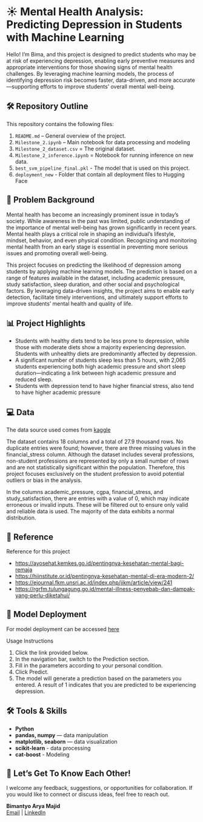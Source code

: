 # :sunny: Mental Health Analysis: Predicting Depression in Students with Machine Learning

Hello! I’m Bima, and this project is designed to predict students who may be at risk of experiencing depression, enabling early preventive measures and appropriate interventions for those showing signs of mental health challenges. By leveraging machine learning models, the process of identifying depression risk becomes faster, data-driven, and more accurate—supporting efforts to improve students’ overall mental well-being.

## 🛠️ Repository Outline

This repository contains the following files:

1. `README.md` – General overview of the project.  
2. `Milestone_2.ipynb` – Main notebook for data processing and modeling
3. `Milestone_2_dataset.csv` = The original dataset.
4. `Milestone_2_inference.ipynb` = Notebook for running inference on new data.
5. `best_svm_pipeline_final.pkl` - The model that is used on this project.
6. `deployment_new` - Folder that contain all deployment files to Hugging Face

## :eyes: Problem Background

Mental health has become an increasingly prominent issue in today’s society. While awareness in the past was limited, public understanding of the importance of mental well-being has grown significantly in recent years. Mental health plays a critical role in shaping an individual’s lifestyle, mindset, behavior, and even physical condition. Recognizing and monitoring mental health from an early stage is essential in preventing more serious issues and promoting overall well-being.

This project focuses on predicting the likelihood of depression among students by applying machine learning models. The prediction is based on a range of features available in the dataset, including academic pressure, study satisfaction, sleep duration, and other social and psychological factors. By leveraging data-driven insights, the project aims to enable early detection, facilitate timely interventions, and ultimately support efforts to improve students’ mental health and quality of life.

## 📊 Project Highlights

- Students with healthy diets tend to be less prone to depression, while those with moderate diets show a majority experiencing depression. Students with unhealthy diets are predominantly affected by depression.
- A significant number of students sleep less than 5 hours, with 2,065 students experiencing both high academic pressure and short sleep duration—indicating a link between high academic pressure and reduced sleep.
- Students with depression tend to have higher financial stress, also tend to have higher academic pressure

## :computer: Data
The data source used comes from [kaggle](https://www.kaggle.com/datasets/adilshamim8/student-depression-dataset)

The dataset contains 18 columns and a total of 27.9 thousand rows. No duplicate entries were found; however, there are three missing values in the financial_stress column. Although the dataset includes several professions, non-student professions are represented by only a small number of rows and are not statistically significant within the population. Therefore, this project focuses exclusively on the student profession to avoid potential outliers or bias in the analysis.

In the columns academic_pressure, cgpa, financial_stress, and study_satisfaction, there are entries with a value of 0, which may indicate erroneous or invalid inputs. These will be filtered out to ensure only valid and reliable data is used. The majority of the data exhibits a normal distribution.

## :rocket: Reference

Reference for this project 

- https://ayosehat.kemkes.go.id/pentingnya-kesehatan-mental-bagi-remaja
- https://hiinstitute.or.id/pentingnya-kesehatan-mental-di-era-modern-2/
- https://ejournal.fkm.unsri.ac.id/index.php/jikm/article/view/241
- https://rgrfm.tulungagung.go.id/mental-illness-penyebab-dan-dampak-yang-perlu-diketahui/

## :dart: Model Deployment

For model deployment can be accessed [here](https://huggingface.co/spaces/Bimaarya/student-depression-awareness)

Usage Instructions

1. Click the link provided below.
2. In the navigation bar, switch to the Prediction section.
3. Fill in the parameters according to your personal condition.
4. Click Predict.
5. The model will generate a prediction based on the parameters you entered. A result of 1 indicates that you are predicted to be experiencing depression.

## 🛠 Tools & Skills

- **Python**
- **pandas, numpy** — data manipulation
- **matplotlib, seaborn** — data visualization
- **scikit-learn** - data processing
- **cat-boost** - Modeling


## :necktie:  Let’s Get To Know Each Other!

I welcome any feedback, suggestions, or opportunities for collaboration. If you would like to connect or discuss ideas, feel free to reach out.

**Bimantyo Arya Majid**  
[Email](bimantyoarya13@gmail.com) | [LinkedIn](https://www.linkedin.com/in/bimantyoarya/)
